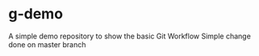 # g-demo
A simple demo repository to show the basic Git Workflow 
Simple change done on master branch
